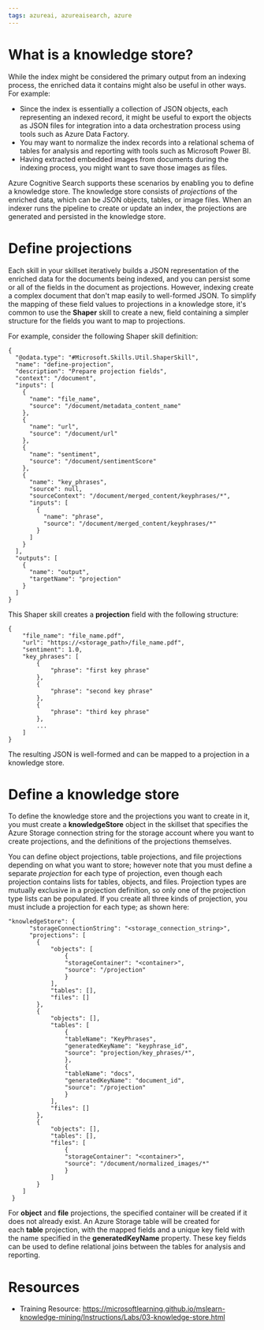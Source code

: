 ```yaml
---
tags: azureai, azureaisearch, azure
---
```


# What is a knowledge store?

While the index might be considered the primary output from an indexing process, the enriched data it contains might also be useful in other ways. For example:

-   Since the index is essentially a collection of JSON objects, each representing an indexed record, it might be useful to export the objects as JSON files for integration into a data orchestration process using tools such as Azure Data Factory.
-   You may want to normalize the index records into a relational schema of tables for analysis and reporting with tools such as Microsoft Power BI.
-   Having extracted embedded images from documents during the indexing process, you might want to save those images as files.

Azure Cognitive Search supports these scenarios by enabling you to define a knowledge store. The knowledge store consists of *projections* of the enriched data, which can be JSON objects, tables, or image files. When an indexer runs the pipeline to create or update an index, the projections are generated and persisted in the knowledge store.

# Define projections

Each skill in your skillset iteratively builds a JSON representation of the enriched data for the documents being indexed, and you can persist some or all of the fields in the document as projections. However, indexing create a complex document that don't map easily to well-formed JSON. To simplify the mapping of these field values to projections in a knowledge store, it's common to use the **Shaper** skill to create a new, field containing a simpler structure for the fields you want to map to projections.

For example, consider the following Shaper skill definition:

```
{
  "@odata.type": "#Microsoft.Skills.Util.ShaperSkill",
  "name": "define-projection",
  "description": "Prepare projection fields",
  "context": "/document",
  "inputs": [
    {
      "name": "file_name",
      "source": "/document/metadata_content_name"
    },
    {
      "name": "url",
      "source": "/document/url"
    },
    {
      "name": "sentiment",
      "source": "/document/sentimentScore"
    },
    {
      "name": "key_phrases",
      "source": null,
      "sourceContext": "/document/merged_content/keyphrases/*",
      "inputs": [
        {
          "name": "phrase",
          "source": "/document/merged_content/keyphrases/*"
        }
      ]
    }
  ],
  "outputs": [
    {
      "name": "output",
      "targetName": "projection"
    }
  ]
}
```

This Shaper skill creates a **projection** field with the following structure:

```
{
    "file_name": "file_name.pdf",
    "url": "https://<storage_path>/file_name.pdf",
    "sentiment": 1.0,
    "key_phrases": [
        {
            "phrase": "first key phrase"
        },
        {
            "phrase": "second key phrase"
        },
        {
            "phrase": "third key phrase"
        },
        ...
    ]
}
```

The resulting JSON is well-formed and can be mapped to a projection in a knowledge store.

# Define a knowledge store

To define the knowledge store and the projections you want to create in it, you must create a **knowledgeStore** object in the skillset that specifies the Azure Storage connection string for the storage account where you want to create projections, and the definitions of the projections themselves.

You can define object projections, table projections, and file projections depending on what you want to store; however note that you must define a separate *projection* for each type of projection, even though each projection contains lists for tables, objects, and files. Projection types are mutually exclusive in a projection definition, so only one of the projection type lists can be populated. If you create all three kinds of projection, you must include a projection for each type; as shown here:

```
"knowledgeStore": {
      "storageConnectionString": "<storage_connection_string>",
      "projections": [
        {
            "objects": [
                {
                "storageContainer": "<container>",
                "source": "/projection"
                }
            ],
            "tables": [],
            "files": []
        },
        {
            "objects": [],
            "tables": [
                {
                "tableName": "KeyPhrases",
                "generatedKeyName": "keyphrase_id",
                "source": "projection/key_phrases/*",
                },
                {
                "tableName": "docs",
                "generatedKeyName": "document_id",
                "source": "/projection"
                }
            ],
            "files": []
        },
        {
            "objects": [],
            "tables": [],
            "files": [
                {
                "storageContainer": "<container>",
                "source": "/document/normalized_images/*"
                }
            ]
        }
    ]
 }
```

For **object** and **file** projections, the specified container will be created if it does not already exist. An Azure Storage table will be created for each **table** projection, with the mapped fields and a unique key field with the name specified in the **generatedKeyName** property. These key fields can be used to define relational joins between the tables for analysis and reporting.

# Resources

-   Training Resource: https://microsoftlearning.github.io/mslearn-knowledge-mining/Instructions/Labs/03-knowledge-store.html
